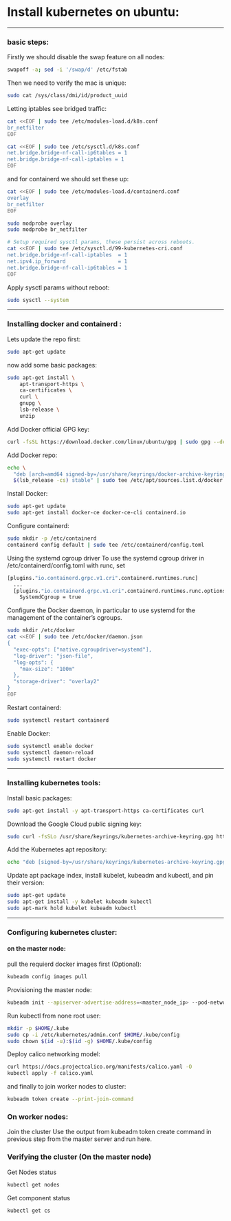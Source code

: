 # Install kubernetes on ubuntu:

------------

### basic steps:
Firstly we should disable the swap feature on all nodes:
```bash
swapoff -a; sed -i '/swap/d' /etc/fstab
```
Then we need to verify the mac is unique:
```bash
sudo cat /sys/class/dmi/id/product_uuid
```
Letting iptables see bridged traffic:
```bash
cat <<EOF | sudo tee /etc/modules-load.d/k8s.conf
br_netfilter
EOF

cat <<EOF | sudo tee /etc/sysctl.d/k8s.conf
net.bridge.bridge-nf-call-ip6tables = 1
net.bridge.bridge-nf-call-iptables = 1
EOF
```

and for containerd we should set these up:
```bash
cat <<EOF | sudo tee /etc/modules-load.d/containerd.conf
overlay
br_netfilter
EOF

sudo modprobe overlay
sudo modprobe br_netfilter

# Setup required sysctl params, these persist across reboots.
cat <<EOF | sudo tee /etc/sysctl.d/99-kubernetes-cri.conf
net.bridge.bridge-nf-call-iptables  = 1
net.ipv4.ip_forward                 = 1
net.bridge.bridge-nf-call-ip6tables = 1
EOF
```
Apply sysctl params without reboot:
```bash
sudo sysctl --system
```

------------
### Installing docker and containerd :
Lets update the repo first:
```bash
sudo apt-get update
```
now add some basic packages:
```bash
sudo apt-get install \
    apt-transport-https \
    ca-certificates \
    curl \
    gnupg \
    lsb-release \
    unzip
```
Add Docker official GPG key:
```bash
curl -fsSL https://download.docker.com/linux/ubuntu/gpg | sudo gpg --dearmor -o /usr/share/keyrings/docker-archive-keyring.gpg
```
Add Docker repo:
```bash
echo \
  "deb [arch=amd64 signed-by=/usr/share/keyrings/docker-archive-keyring.gpg] https://download.docker.com/linux/ubuntu \
  $(lsb_release -cs) stable" | sudo tee /etc/apt/sources.list.d/docker.list > /dev/null
```
Install Docker:
```bash
sudo apt-get update
sudo apt-get install docker-ce docker-ce-cli containerd.io
```
Configure containerd:
```bash
sudo mkdir -p /etc/containerd
containerd config default | sudo tee /etc/containerd/config.toml
```
Using the systemd cgroup driver
To use the systemd cgroup driver in /etc/containerd/config.toml with runc, set
```bash
[plugins."io.containerd.grpc.v1.cri".containerd.runtimes.runc]
  ...
  [plugins."io.containerd.grpc.v1.cri".containerd.runtimes.runc.options]
    SystemdCgroup = true
```
Configure the Docker daemon, in particular to use systemd for the management of the container’s cgroups.
```bash
sudo mkdir /etc/docker
cat <<EOF | sudo tee /etc/docker/daemon.json
{
  "exec-opts": ["native.cgroupdriver=systemd"],
  "log-driver": "json-file",
  "log-opts": {
    "max-size": "100m"
  },
  "storage-driver": "overlay2"
}
EOF
```

Restart containerd:
```bash
sudo systemctl restart containerd
```

Enable Docker:
```bash
sudo systemctl enable docker
sudo systemctl daemon-reload
sudo systemctl restart docker
```

------------

### Installing kubernetes tools:
Install basic packages:
```bash
sudo apt-get install -y apt-transport-https ca-certificates curl
```
Download the Google Cloud public signing key:
```bash
sudo curl -fsSLo /usr/share/keyrings/kubernetes-archive-keyring.gpg https://packages.cloud.google.com/apt/doc/apt-key.gpg
```
Add the Kubernetes apt repository:
```bash
echo "deb [signed-by=/usr/share/keyrings/kubernetes-archive-keyring.gpg] https://apt.kubernetes.io/ kubernetes-xenial main" | sudo tee /etc/apt/sources.list.d/kubernetes.list
```
Update apt package index, install kubelet, kubeadm and kubectl, and pin their version:
```bash
sudo apt-get update
sudo apt-get install -y kubelet kubeadm kubectl
sudo apt-mark hold kubelet kubeadm kubectl
```

------------
### Configuring kubernetes cluster:
#### on the master node:
pull the requierd docker images first (Optional):
```bash
kubeadm config images pull
```
Provisioning  the master node:

```bash
kubeadm init --apiserver-advertise-address=<master_node_ip> --pod-network-cidr=192.168.0.0/16  --ignore-preflight-errors=all
```
Run kubectl from none root user:
```bash
mkdir -p $HOME/.kube
sudo cp -i /etc/kubernetes/admin.conf $HOME/.kube/config
sudo chown $(id -u):$(id -g) $HOME/.kube/config
```
Deploy calico networking model:
```bash
curl https://docs.projectcalico.org/manifests/calico.yaml -O
kubectl apply -f calico.yaml
```
and finally to join worker nodes to cluster:
```bash
kubeadm token create --print-join-command
```

### On worker nodes:
Join the cluster
Use the output from kubeadm token create command in previous step from the master server and run here.

### Verifying the cluster (On the master node)
Get Nodes status
```bash
kubectl get nodes
```
Get component status
```bash
kubectl get cs
```





